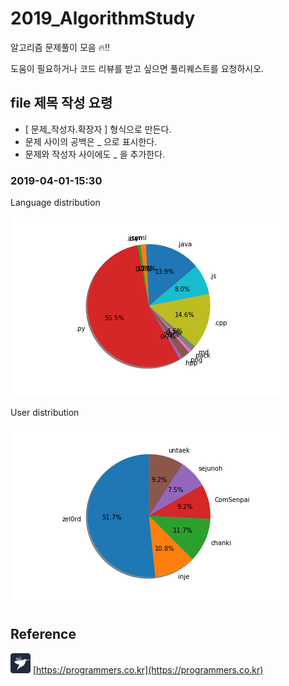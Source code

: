 # 2019_AlgorithmStudy
알고리즘 문제풀이 모음 🔥!!
  
도움이 필요하거나 코드 리뷰를 받고 싶으면 풀리퀘스트를 요청하시오.

## file 제목 작성 요령
- [ 문제_작성자.확장자 ] 형식으로 만든다.
- 문제 사이의 공백은 _ 으로 표시한다.
- 문제와 작성자 사이에도 _ 을 추가한다.

### 2019-04-01-15:30
Language distribution

![](reference/lanuage_2019-04-04_15-43-57.png)

User distribution

![](reference/user_2019-04-04_15-43-57.png)

## Reference
![programmers](reference/programmers_ico.png)
[https://programmers.co.kr](https://programmers.co.kr)
